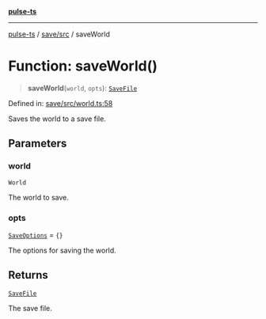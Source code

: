 [**pulse-ts**](../../../README.md)

***

[pulse-ts](../../../README.md) / [save/src](../README.md) / saveWorld

# Function: saveWorld()

> **saveWorld**(`world`, `opts`): [`SaveFile`](../type-aliases/SaveFile.md)

Defined in: [save/src/world.ts:58](https://github.com/jlehett/pulse-ts/blob/95f7e0ab0aafbcd2aad691251c554317b3dfe19c/packages/save/src/world.ts#L58)

Saves the world to a save file.

## Parameters

### world

`World`

The world to save.

### opts

[`SaveOptions`](../interfaces/SaveOptions.md) = `{}`

The options for saving the world.

## Returns

[`SaveFile`](../type-aliases/SaveFile.md)

The save file.
